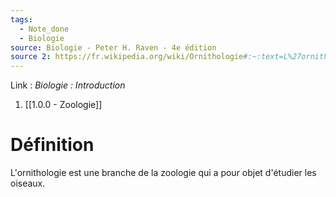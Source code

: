 ```yaml
---
tags:
  - Note_done
  - Biologie
source: Biologie - Peter H. Raven - 4e édition
source 2: https://fr.wikipedia.org/wiki/Ornithologie#:~:text=L%27ornithologie%20(du%20grec%20ancien,objet%20l%27étude%20des%20oiseaux.&text=Il%20s%27agit%20d%27une,une%20large%20majorité%20d%27amateurs.
---
```


Link :
_Biologie : Introduction_
1. [[1.0.0 - Zoologie]]

# Définition
L'ornithologie est une branche de la zoologie qui a pour objet d'étudier les oiseaux. 